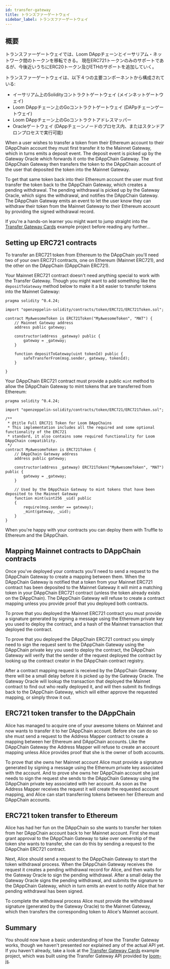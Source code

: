 ```yaml
---
id: transfer-gateway
title: トランスファーゲートウェイ
sidebar_label: トランスファーゲートウェイ
---
```

## 概要

トランスファーゲートウェイでは、Loom DAppチェーンとイーサリアム・ネットワーク間のトークンを移転できる。 現在ERC721トークンのみのサポートであるが、今後近いうちにERC20トークン及びETHのサポートを追加していく。

トランスファーゲートウェイは、以下４つの主要コンポーネントから構成されている:

- イーサリアム上のSolidityコントラクトゲートウェイ (メインネットゲートウェイ)
- Loom DAppチェーン上のGoコントラクトゲートウェイ (DAPpチェーンゲートウェイ)
- Loom DAppチェーン上のGoコントラクトアドレスマッパー
- Oracleゲートウェイ (DAppチェーンノードのプロセス内、またはスタンドアロンプロセスで実行可能)

When a user wishes to transfer a token from their Ethereum account to their DAppChain account they must first transfer it to the Mainnet Gateway, which in turns emits a deposit event. The deposit event is picked up by the Gateway Oracle which forwards it onto the DAppChain Gateway. The DAppChain Gateway then transfers the token to the DAppChain account of the user that deposited the token into the Mainnet Gateway.

To get that same token back into their Ethereum account the user must first transfer the token back to the DAppChain Gateway, which creates a pending withdrawal. The pending withdrawal is picked up by the Gateway Oracle, which signs the withdrawal, and notifies the DAppChain Gateway. The DAppChain Gateway emits an event to let the user know they can withdraw their token from the Mainnet Gateway to their Ethereum account by providing the signed withdrawal record.

If you're a hands-on learner you might want to jump straight into the [Transfer Gateway Cards](https://github.com/loomnetwork/cards-gateway-example) example project before reading any further...

## Setting up ERC721 contracts

To transfer an ERC721 token from Ethereum to the DAppChain you'll need two of your own ERC721 contracts, one on Ethereum (Mainnet ERC721), and the other on the DAppChain (DAppChain ERC721).

Your Mainnet ERC721 contract doesn't need anything special to work with the Transfer Gateway. Though you might want to add something like the `depositToGateway` method below to make it a bit easier to transfer tokens into the Mainnet Gateway:

```solidity
pragma solidity ^0.4.24;

import "openzeppelin-solidity/contracts/token/ERC721/ERC721Token.sol";

contract MyAwesomeToken is ERC721Token("MyAwesomeToken", "MAT") {
    // Mainnet Gateway address
    address public gateway;

    constructor(address _gateway) public {
        gateway = _gateway;
    }

    function depositToGateway(uint tokenId) public {
        safeTransferFrom(msg.sender, gateway, tokenId);
    }

}
```

Your DAppChain ERC721 contract must provide a public `mint` method to allow the DAppChain Gateway to mint tokens that are transferred from Ethereum:

```solidity
pragma solidity ^0.4.24;

import "openzeppelin-solidity/contracts/token/ERC721/ERC721Token.sol";

/**
 * @title Full ERC721 Token for Loom DAppChains
 * This implementation includes all the required and some optional functionality of the ERC721
 * standard, it also contains some required functionality for Loom DAppChain compatiblity.
 */
contract MyAwesomeToken is ERC721Token {
    // DAppChain Gateway address
    address public gateway;

    constructor(address _gateway) ERC721Token("MyAwesomeToken", "MAT") public {
        gateway = _gateway;
    }

    // Used by the DAppChain Gateway to mint tokens that have been deposited to the Mainnet Gateway
    function mint(uint256 _uid) public
    {
        require(msg.sender == gateway);
        _mint(gateway, _uid);
    }
}
```

When you're happy with your contracts you can deploy them with Truffle to Ethereum and the DAppChain.

## Mapping Mainnet contracts to DAppChain contracts

Once you've deployed your contracts you'll need to send a request to the DAppChain Gateway to create a mapping between them. When the DAppChain Gateway is notified that a token from your Mainnet ERC721 contract has been deposited to the Mainnet Gateway it will mint a matching token in your DAppChain ERC721 contract (unless the token already exists on the DAppChain). The DAppChain Gateway will refuse to create a contract mapping unless you provide proof that you deployed both contracts.

To prove that you deployed the Mainnet ERC721 contract you must provide a signature generated by signing a message using the Ethereum private key you used to deploy the contract, and a hash of the Mainnet transaction that deployed the contract.

To prove that you deployed the DAppChain ERC721 contract you simply need to sign the request sent to the DAppChain Gateway using the DAppChain private key you used to deploy the contract, the DAppChain Gateway will verify that the sender of the request deployed the contract by looking up the contract creator in the DAppChain contract registry.

After a contract mapping request is received by the DAppChain Gateway there will be a small delay before it is picked up by the Gateway Oracle. The Gateway Oracle will lookup the transaction that deployed the Mainnet contract to find out who really deployed it, and will then submit its findings back to the DAppChain Gateway, which will either approve the requested mapping, or simply throw it out.

## ERC721 token transfer to the DAppChain

Alice has managed to acquire one of your awesome tokens on Mainnet and now wants to transfer it to her DAppChain account. Before she can do so she must send a request to the Address Mapper contract to create a mapping between her Ethereum and DAppChain accounts. Like the DAppChain Gateway the Address Mapper will refuse to create an account mapping unless Alice provides proof that she is the owner of both accounts.

To prove that she owns her Mainnet account Alice must provide a signature generated by signing a message using the Ethereum private key associated with the account. And to prove she owns her DAppChain account she just needs to sign the request she sends to the DAppChain Gateway using the DAppChain private key associated with her account. As soon as the Address Mapper receives the request it will create the requested account mapping, and Alice can start transferring tokens between her Ethereum and DAppChain accounts.

## ERC721 token transfer to Ethereum

Alice has had her fun on the DAppChain so she wants to transfer her token from her DAppChain account back to her Mainnet account. First she must grant approval to the DAppChain Gateway to take over ownership of the token she wants to transfer, she can do this by sending a request to the DAppChain ERC721 contract.

Next, Alice should send a request to the DAppChain Gateway to start the token withdrawal process. When the DAppChain Gateway receives the request it creates a pending withdrawal record for Alice, and then waits for the Gateway Oracle to sign the pending withdrawal. After a small delay the Gateway Oracle signs the pending withdrawal, and submits the signature to the DAppChain Gateway, which in turn emits an event to notify Alice that her pending withdrawal has been signed.

To complete the withdrawal process Alice must provide the withdrawal signature (generated by the Gateway Oracle) to the Mainnet Gateway, which then transfers the corresponding token to Alice's Mainnet account.

## Summary

You should now have a basic understanding of how the Transfer Gateway works, though we haven't presented nor explained any of the actual API yet. If you haven't already, take a look at the [Transfer Gateway Cards](https://github.com/loomnetwork/cards-gateway-example) example project, which was built using the Transfer Gateway API provided by [loom-js](https://github.com/loomnetwork/loom-js).
